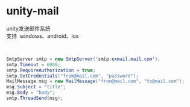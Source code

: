 # unity-mail
unity发送邮件系统
<br>
支持  windows、android、ios
<br>
<br>
```c#

SmtpServer smtp = new SmtpServer('smtp.exmail.mail.com');
smtp.Timeout = 6000;
smtp.RequireAuthorization = true;
smtp.SetCredentials("from@mail.com", "password");
MailMessage msg = new MailMessage("from@mail.com", "to@mail.com");
msg.Subject = "title";
msg.Body = "body";
smtp.ThreadSend(msg);

```
